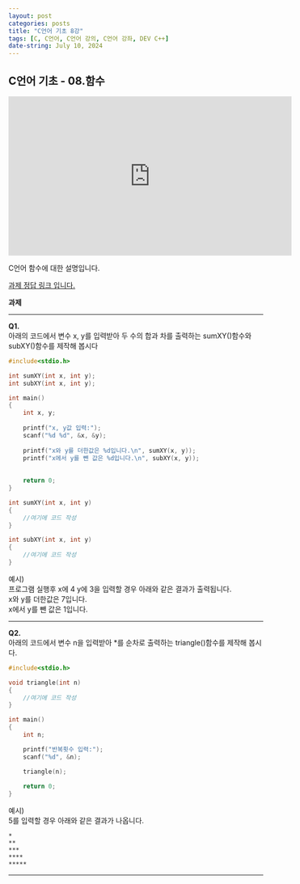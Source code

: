 ```yaml
---
layout: post
categories: posts
title: "C언어 기초 8강"
tags: [C, C언어, C언어 강의, C언어 강좌, DEV C++]
date-string: July 10, 2024
---
```


## C언어 기초 - 08.함수

<center>
<iframe width="560" height="315" src="https://www.youtube.com/embed/XXDVvkHEjSc?si=6HE7LK_kwQ0bQnPQ" title="YouTube video player" frameborder="0" allow="accelerometer; autoplay; clipboard-write; encrypted-media; gyroscope; picture-in-picture; web-share" referrerpolicy="strict-origin-when-cross-origin" allowfullscreen></iframe>
</center>

C언어 함수에 대한 설명입니다.

[<u>과제 정답 링크 입니다.</u>](https://github.com/highwindl/homework/tree/master/C%EC%96%B8%EC%96%B4%20%EA%B8%B0%EC%B4%88%208%EA%B0%95)

**과제**
<hr/>

**Q1.**  
아래의 코드에서 변수 x, y를 입력받아 두 수의 합과 차를 출력하는 sumXY()함수와 subXY()함수를 제작해 봅시다  
```C++
#include<stdio.h>

int sumXY(int x, int y);
int subXY(int x, int y);

int main()
{
	int x, y;
	
	printf("x, y값 입력:");
	scanf("%d %d", &x, &y);
	
	printf("x와 y를 더한값은 %d입니다.\n", sumXY(x, y));
	printf("x에서 y를 뺀 값은 %d입니다.\n", subXY(x, y));  
	
	
	return 0;
}

int sumXY(int x, int y)
{
	//여기에 코드 작성
}

int subXY(int x, int y)
{
	//여기에 코드 작성
}
```

예시)<br>
프로그램 실행후 x에 4 y에 3을 입력할 경우 아래와 같은 결과가 출력됩니다.<br>
x와 y를 더한값은 7입니다.<br>
x에서 y를 뺀 값은 1입니다.

<hr/>

**Q2.**  
아래의 코드에서 변수 n을 입력받아 *를 순차로 출력하는 triangle()함수를 제작해 봅시다.
```C++
#include<stdio.h>

void triangle(int n)
{
	//여기에 코드 작성
}

int main()
{
	int n;

	printf("반복횟수 입력:"); 
	scanf("%d", &n);

	triangle(n);
	
	return 0;
}
```
예시)<br>
5를 입력할 경우 아래와 같은 결과가 나옵니다.<br> 

	*
	**
	***
	****
	*****
<hr/>